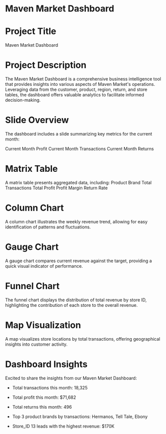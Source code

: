 # Maven Market Dashboard

# Project Title
Maven Market Dashboard

# Project Description
The Maven Market Dashboard is a comprehensive business intelligence tool that provides insights into various aspects of Maven Market's operations.
Leveraging data from the customer, product, region, return, and store tables, the dashboard offers valuable analytics to facilitate informed decision-making.

# Slide Overview
The dashboard includes a slide summarizing key metrics for the current month:

Current Month Profit
Current Month Transactions
Current Month Returns

# Matrix Table

A matrix table presents aggregated data, including:
Product Brand
Total Transactions
Total Profit
Profit Margin
Return Rate

# Column Chart

A column chart illustrates the weekly revenue trend, allowing for easy identification of patterns and fluctuations.

# Gauge Chart

A gauge chart compares current revenue against the target, providing a quick visual indicator of performance.

# Funnel Chart

The funnel chart displays the distribution of total revenue by store ID, highlighting the contribution of each store to the overall revenue.

# Map Visualization

A map visualizes store locations by total transactions, offering geographical insights into customer activity.

# Dashboard Insights 

Excited to share the insights from our Maven Market Dashboard:

- Total transactions this month: 18,325
- Total profit this month: $71,682
- Total returns this month: 496

- Top 3 product brands by transactions: Hermanos, Tell Tale, Ebony

- Store_ID 13 leads with the highest revenue: $170K
